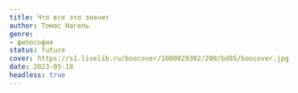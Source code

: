 ```yaml
---
title: Что все это значит
author: Томас Нагель
genre:
- философия
status: future
cover: https://s1.livelib.ru/boocover/1000029302/200/bd85/boocover.jpg
date: 2023-05-18
headless: true
---
```


